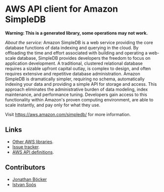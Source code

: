 # AWS API client for Amazon SimpleDB

**Warning: This is a generated library, some operations may not work.**

*About the service:*
Amazon SimpleDB is a web service providing the core database functions of
data indexing and querying in the cloud. By offloading the time and effort
associated with building and operating a web-scale database, SimpleDB
provides developers the freedom to focus on application development.
A traditional, clustered relational database requires a sizable upfront
capital outlay, is complex to design, and often requires extensive and
repetitive database administration. Amazon SimpleDB is dramatically simpler,
requiring no schema, automatically indexing your data and providing a simple
API for storage and access. This approach eliminates the administrative
burden of data modeling, index maintenance, and performance tuning.
Developers gain access to this functionality within Amazon's proven
computing environment, are able to scale instantly, and pay only for what
they use.

Visit <a
href="https://aws.amazon.com/simpledb/">https://aws.amazon.com/simpledb/</a>
for more information.

## Links

- [Other AWS libraries](https://github.com/agilord/aws_client/tree/master/generated).
- [Issue tracker](https://github.com/agilord/aws_client/issues).
- [AWS API definitions](https://github.com/aws/aws-sdk-js/tree/master/apis).

## Contributors

- [Jonathan Böcker](https://github.com/Schwusch)
- [Istvan Soós](https://github.com/isoos)

